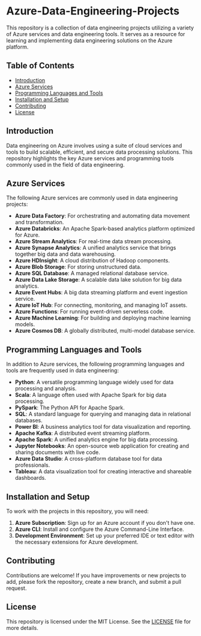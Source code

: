 # Azure-Data-Engineering-Projects

This repository is a collection of data engineering projects utilizing a variety of Azure services and data engineering tools. It serves as a resource for learning and implementing data engineering solutions on the Azure platform.

## Table of Contents

- [Introduction](#introduction)
- [Azure Services](#azure-services)
- [Programming Languages and Tools](#programming-languages-and-tools)
- [Installation and Setup](#installation-and-setup)
- [Contributing](#contributing)
- [License](#license)

## Introduction

Data engineering on Azure involves using a suite of cloud services and tools to build scalable, efficient, and secure data processing solutions. This repository highlights the key Azure services and programming tools commonly used in the field of data engineering.

## Azure Services

The following Azure services are commonly used in data engineering projects:

- **Azure Data Factory**: For orchestrating and automating data movement and transformation.
- **Azure Databricks**: An Apache Spark-based analytics platform optimized for Azure.
- **Azure Stream Analytics**: For real-time data stream processing.
- **Azure Synapse Analytics**: A unified analytics service that brings together big data and data warehousing.
- **Azure HDInsight**: A cloud distribution of Hadoop components.
- **Azure Blob Storage**: For storing unstructured data.
- **Azure SQL Database**: A managed relational database service.
- **Azure Data Lake Storage**: A scalable data lake solution for big data analytics.
- **Azure Event Hubs**: A big data streaming platform and event ingestion service.
- **Azure IoT Hub**: For connecting, monitoring, and managing IoT assets.
- **Azure Functions**: For running event-driven serverless code.
- **Azure Machine Learning**: For building and deploying machine learning models.
- **Azure Cosmos DB**: A globally distributed, multi-model database service.

## Programming Languages and Tools

In addition to Azure services, the following programming languages and tools are frequently used in data engineering:

- **Python**: A versatile programming language widely used for data processing and analysis.
- **Scala**: A language often used with Apache Spark for big data processing.
- **PySpark**: The Python API for Apache Spark.
- **SQL**: A standard language for querying and managing data in relational databases.
- **Power BI**: A business analytics tool for data visualization and reporting.
- **Apache Kafka**: A distributed event streaming platform.
- **Apache Spark**: A unified analytics engine for big data processing.
- **Jupyter Notebooks**: An open-source web application for creating and sharing documents with live code.
- **Azure Data Studio**: A cross-platform database tool for data professionals.
- **Tableau**: A data visualization tool for creating interactive and shareable dashboards.

## Installation and Setup

To work with the projects in this repository, you will need:

1. **Azure Subscription**: Sign up for an Azure account if you don't have one.
2. **Azure CLI**: Install and configure the Azure Command-Line Interface.
3. **Development Environment**: Set up your preferred IDE or text editor with the necessary extensions for Azure development.

## Contributing

Contributions are welcome! If you have improvements or new projects to add, please fork the repository, create a new branch, and submit a pull request.

## License

This repository is licensed under the MIT License. See the [LICENSE](LICENSE) file for more details.
